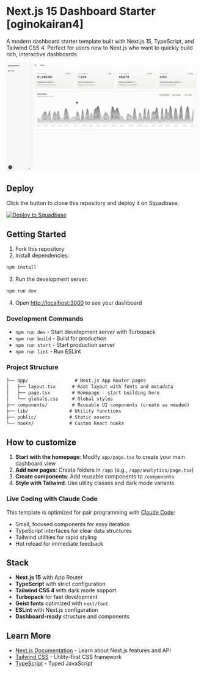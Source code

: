 # Next.js 15 Dashboard Starter [oginokairan4]

A modern dashboard starter template built with Next.js 15, TypeScript, and Tailwind CSS 4. Perfect for users new to Next.js who want to quickly build rich, interactive dashboards.

![Thumbnail](./assets/top.gif)

## Deploy

Click the button to clone this repository and deploy it on Squadbase.

[![Deploy to Squadbase](https://app.squadbase.dev/button.svg)](https://app.squadbase.dev/new/clone?repository-url=https://github.com/squadbase/squadbase-starters/tree/main/dashboard/nextjs)

## Getting Started

1. Fork this repository
2. Install dependencies:

```bash
npm install
```

3. Run the development server:

```bash
npm run dev
```

4. Open [http://localhost:3000](http://localhost:3000) to see your dashboard

### Development Commands

- `npm run dev` - Start development server with Turbopack
- `npm run build` - Build for production
- `npm run start` - Start production server
- `npm run lint` - Run ESLint

### Project Structure

```
├── app/                 # Next.js App Router pages
│   ├── layout.tsx      # Root layout with fonts and metadata
│   ├── page.tsx        # Homepage - start building here
│   └── globals.css     # Global styles
├── components/         # Reusable UI components (create as needed)
├── lib/               # Utility functions
├── public/            # Static assets
└── hooks/             # Custom React hooks
```

## How to customize

1. **Start with the homepage**: Modify `app/page.tsx` to create your main dashboard view
2. **Add new pages**: Create folders in `/app` (e.g., `/app/analytics/page.tsx`)
3. **Create components**: Add reusable components to `/components`
4. **Style with Tailwind**: Use utility classes and dark mode variants

### Live Coding with Claude Code

This template is optimized for pair programming with [Claude Code](https://claude.ai/code):

- Small, focused components for easy iteration
- TypeScript interfaces for clear data structures
- Tailwind utilities for rapid styling
- Hot reload for immediate feedback

## Stack

- **Next.js 15** with App Router
- **TypeScript** with strict configuration
- **Tailwind CSS 4** with dark mode support
- **Turbopack** for fast development
- **Geist fonts** optimized with `next/font`
- **ESLint** with Next.js configuration
- **Dashboard-ready** structure and components

## Learn More

- [Next.js Documentation](https://nextjs.org/docs) - Learn about Next.js features and API
- [Tailwind CSS](https://tailwindcss.com/docs) - Utility-first CSS framework
- [TypeScript](https://www.typescriptlang.org/docs) - Typed JavaScript
